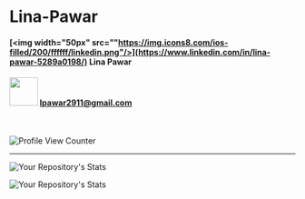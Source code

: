 # **Lina-Pawar**

#### [<img width="50px" src=""https://img.icons8.com/ios-filled/200/ffffff/linkedin.png"/>](https://www.linkedin.com/in/lina-pawar-5289a0198/) Lina Pawar

#### [<img width="50px" src="https://img.icons8.com/ios-filled/200/ffffff/gmail-new.png"/>](mailto:lpawar2911@gmail.com) lpawar2911@gmail.com

<br/>

![Profile View Counter](https://komarev.com/ghpvc/?username=Lina-Pawar&color=282828&label=Profile+visits)

<hr>

![Your Repository's Stats](https://github-readme-stats.vercel.app/api?username=Lina-Pawar&show_icons=true&theme=tokyonight)

![Your Repository's Stats](https://github-readme-stats.vercel.app/api/top-langs/?username=Lina-Pawar&theme=tokyonight&layout=compact)
